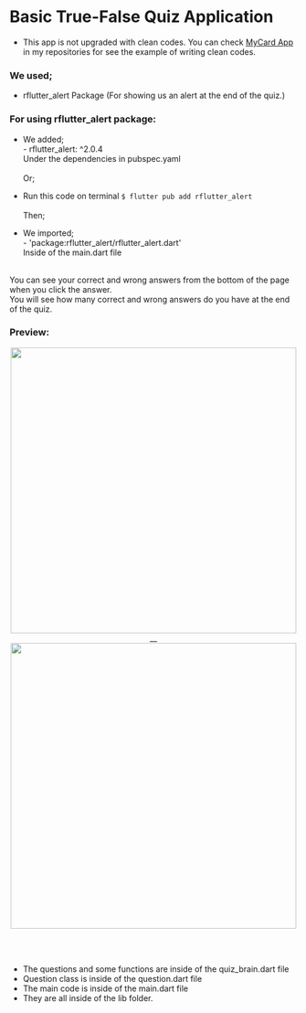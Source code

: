 # Basic True-False Quiz Application

- This app is not upgraded with clean codes. You can check [MyCard App](https://github.com/batuhan-yaras/MyCard) in my repositories for see the example of writing clean codes.

### We used;

- rflutter_alert Package
(For showing us an alert at the end of the quiz.)

### For using rflutter_alert package:

- We added;<br>- rflutter_alert: ^2.0.4<br>Under the dependencies in pubspec.yaml<br><br>Or;
- Run this code on terminal ```$ flutter pub add rflutter_alert```<br><br>Then;

- We imported;<br>- 'package:rflutter_alert/rflutter_alert.dart'<br>
Inside of the main.dart file<br><br>

You can see your correct and wrong answers from the bottom of the page when you click the answer.<br>
You will see how many correct and wrong answers do you have at the end of the quiz.

### Preview:

<div align=center>
<img src="https://user-images.githubusercontent.com/118076077/211003825-e047b958-8aad-43da-9855-cccbad928823.gif" height= 500px>__
<img src="https://user-images.githubusercontent.com/118076077/211005438-6256119d-1cef-4be4-8192-ce01a8796c16.gif" height= 500px>
</div>

<br><br>
- The questions and some functions are inside of the quiz_brain.dart file<br>
- Question class is inside of the question.dart file
- The main code is inside of the main.dart file
- They are all inside of the lib folder.
